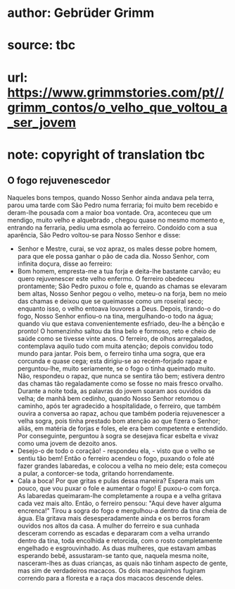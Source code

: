 # author: Gebrüder Grimm
# source: tbc
# url: https://www.grimmstories.com/pt//grimm_contos/o_velho_que_voltou_a_ser_jovem
# note: copyright of translation tbc

## O fogo rejuvenescedor 

Naqueles bons tempos, quando Nosso Senhor ainda andava pela terra, parou
uma tarde com São Pedro numa ferraria; foi muito bem recebido e
deram-lhe pousada com a maior boa vontade.
Ora, aconteceu que um mendigo, muito velho e alquebrado , chegou quase
no mesmo momento e, entrando na ferraria, pediu uma esmola ao ferreiro.
Condoído com a sua aparência, São Pedro voltou-se para Nosso Senhor e
disse:
- Senhor e Mestre, curai, se voz apraz, os males desse pobre homem, para
que ele possa ganhar o pão de cada dia.
Nosso Senhor, com infinita doçura, disse ao ferreiro:
- Bom homem, empresta-me a tua forja e deita-lhe bastante carvão; eu
quero rejuvenescer este velho enfermo.
O ferreiro obedeceu prontamente; São Pedro puxou o fole e, quando as
chamas se elevaram bem altas, Nosso Senhor pegou o velho, meteu-o na
forja, bem no meio das chamas e deixou que se queimasse como um roseiral
seco; enquanto isso, o velho entoava louvores a Deus.
Depois, tirando-o do fogo, Nosso Senhor enfiou-o na tina, mergulhando-o
todo na água; quando viu que estava convenientemente esfriado, deu-lhe a
bênção e pronto! O homenzinho saltou da tina belo e formoso, reto e
cheio de saúde como se tivesse vinte anos.
O ferreiro, de olhos arregalados, contemplava aquilo tudo com muita
atenção; depois convidou todo mundo para jantar.
Pois bem, o ferreiro tinha uma sogra, que era corcunda e quase cega;
esta dirigiu-se ao recém-forjado rapaz e perguntou-lhe, muito
seriamente, se o fogo o tinha queimado muito. Não, respondeu o rapaz,
que nunca se sentira tão bem; estivera dentro das chamas tão
regaladamente como se fosse no mais fresco orvalho.
Durante a noite toda, as palavras do jovem soaram aos ouvidos da velha;
de manhã bem cedinho, quando Nosso Senhor retomou o caminho, após ter
agradecido a hospitalidade, o ferreiro, que também ouvira a conversa ao
rapaz, achou que também poderia rejuvenescer a velha sogra, pois tinha
prestado bom atenção ao que fizera o Senhor; aliás, em matéria de forjas
e foles, ele era bem competente e entendido. Por conseguinte, perguntou
à sogra se desejava ficar esbelta e vivaz como uma jovem de dezoito
anos.
- Desejo-o de todo o coração! - respondeu ela, - visto que o velho se
sentiu tão bem!
Então o ferreiro acendeu o fogo, puxando o fole até fazer grandes
labaredas, e colocou a velha no meio dele; esta começou a pular, a
contorcer-se toda, gritando horrendamente.
- Cala a boca! Por que gritas e pulas dessa maneira? Espera mais um
pouco, que vou puxar o fole e aumentar o fogo!
E puxou-o com força. As labaredas queimaram-lhe completamente a roupa e
a velha gritava cada vez mais alto. Então, o ferreiro pensou: "Aqui
deve haver alguma encrenca!" Tirou a sogra do fogo e mergulhou-a dentro
da tina cheia de água. Ela gritava mais desesperadamente ainda e os
berros foram ouvidos nos altos da casa. A mulher do ferreiro e sua
cunhada desceram correndo as escadas e depararam com a velha urrando
dentro da tina, toda encolhida e retorcida, com o rosto completamente
engelhado e esgrouvinhado.
As duas mulheres, que estavam ambas esperando bebê, assustaram-se tanto
que, naquela mesma noite, nasceram-lhes as duas crianças, as quais não
tinham aspecto de gente, mas sim de verdadeiros macacos.
Os dois macaquinhos fugiram correndo para a floresta e a raça dos
macacos descende deles.
